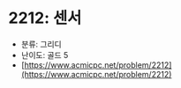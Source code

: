# 2212: 센서

- 분류: 그리디
- 난이도: 골드 5
- [https://www.acmicpc.net/problem/2212](https://www.acmicpc.net/problem/2212)